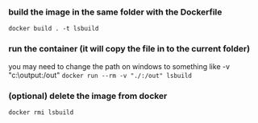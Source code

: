 ### build the image in the same folder with the Dockerfile
```docker build . -t lsbuild```

### run the container (it will copy the file in to the current folder) 
you may need to change the path on windows to something like -v "c:\output:/out"
```docker run --rm -v "./:/out" lsbuild```

### (optional) delete the image from docker 
```docker rmi lsbuild```
